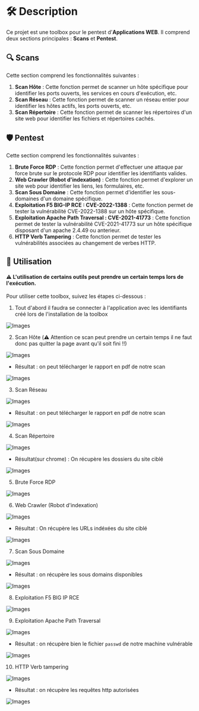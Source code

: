 # 🛠️ Description

Ce projet est une toolbox pour le pentest d'**Applications WEB**. Il comprend deux sections principales : **Scans** et **Pentest**.

## 🔍 Scans

Cette section comprend les fonctionnalités suivantes :

1. **Scan Hôte** : Cette fonction permet de scanner un hôte spécifique pour identifier les ports ouverts, les services en cours d'exécution, etc.
2. **Scan Réseau** : Cette fonction permet de scanner un réseau entier pour identifier les hôtes actifs, les ports ouverts, etc.
3. **Scan Répertoire** : Cette fonction permet de scanner les répertoires d'un site web pour identifier les fichiers et répertoires cachés.

## 🛡️ Pentest

Cette section comprend les fonctionnalités suivantes :

1. **Brute Force RDP** : Cette fonction permet d'effectuer une attaque par force brute sur le protocole RDP pour identifier les identifiants valides.
2. **Web Crawler (Robot d'indexation)** : Cette fonction permet d'explorer un site web pour identifier les liens, les formulaires, etc.
3. **Scan Sous Domaine** : Cette fonction permet d'identifier les sous-domaines d'un domaine spécifique.
4. **Exploitation F5 BIG-IP RCE : CVE-2022-1388** : Cette fonction permet de tester la vulnérabilité CVE-2022-1388 sur un hôte spécifique.
5. **Exploitation Apache Path Traversal : CVE-2021-41773** : Cette fonction permet de tester la vulnérabilité CVE-2021-41773 sur un hôte spécifique disposant d'un apache 2.4.49 ou anterieur.
6. **HTTP Verb Tampering** : Cette fonction permet de tester les vulnérabilités associées au changement de verbes HTTP.

## 📖 Utilisation

#### ⚠️ L'utilisation de certains outils peut prendre un certain temps lors de l'exécution.


Pour utiliser cette toolbox, suivez les étapes ci-dessous :

1. Tout d'abord il faudra se connecter à l'application avec les identifiants créé lors de l'installation de la toolbox

![Images](Images/login.png)

2. Scan Hôte (⚠️ Attention ce scan peut prendre un certain temps il ne faut donc pas quitter la page avant qu'il soit fini !!)

![Images](Images/Scan_hote.png)

  - Résultat : on peut télécharger le rapport en pdf de notre scan
    
![Images](Images/rapport.png)

3. Scan Réseau

![Images](Images/Scan_reseau.png)

  - Résultat : on peut télécharger le rapport en pdf de notre scan
    
![Images](Images/rapport.png)


4. Scan Répertoire

![Images](Images/Scan_repertoire.png)

- Résultat(sur chrome) : On récupère les dossiers du site ciblé
    
![Images](Images/scan_dir.png)

5. Brute Force RDP

![Images](Images/Brute_force_rdp.png)


6. Web Crawler (Robot d'indexation)

![Images](Images/web_crawler.png)

- Résultat : On récupère les URLs indéxées du site ciblé
    
![Images](Images/web_crawler_result.png)


7. Scan Sous Domaine

![Images](Images/domain.png)

- Résultat : on récupère les sous domains disponibles
    
![Images](Images/domain_result.png)


8. Exploitation F5 BIG IP RCE

![Images](Images/Exploitation_F5_BIG_IP_RCE.png)


9. Exploitation Apache Path Traversal

![Images](Images/apache.png)

- Résultat : on récupère bien le fichier `passwd` de notre machine vulnérable
    
![Images](Images/apache_result.png)


10. HTTP Verb tampering 

![Images](Images/verb_tampering.png)

- Résultat : on récupère les requêtes http autorisées
    
![Images](Images/verb_tampering_result.png)
